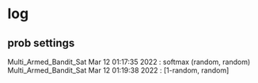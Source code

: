 # log
## prob settings
Multi_Armed_Bandit_Sat Mar 12 01:17:35 2022 : softmax (random, random)   
Multi_Armed_Bandit_Sat Mar 12 01:19:38 2022 : [1-random, random]  







